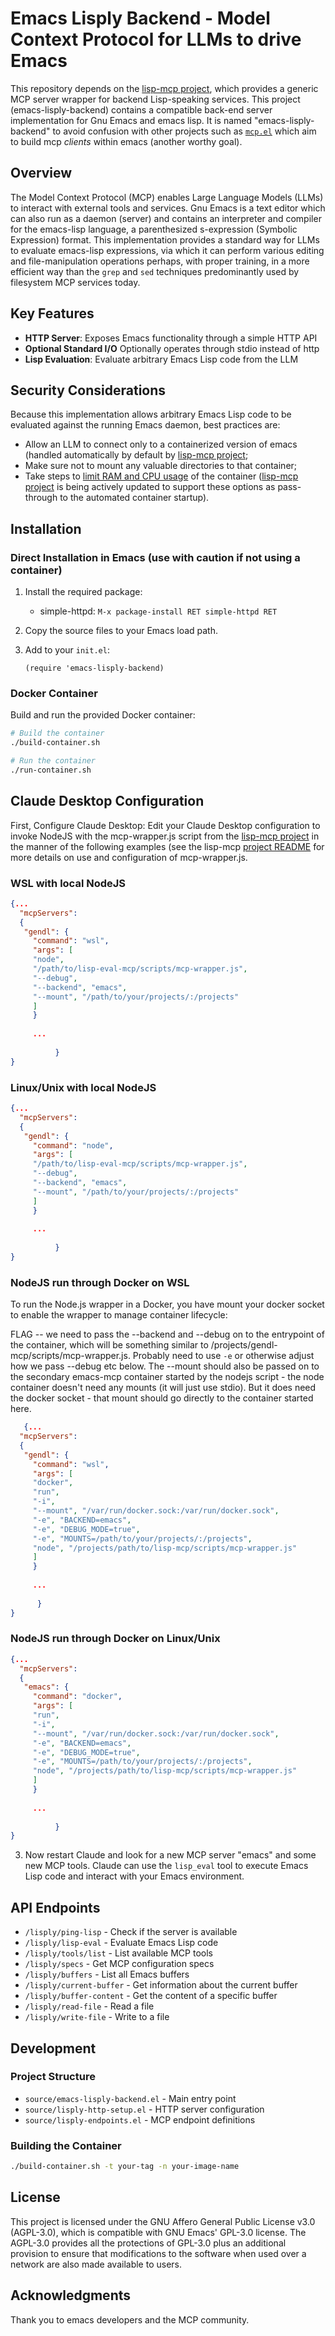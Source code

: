 # Emacs Lisply Backend - Model Context Protocol for LLMs to drive Emacs

This repository depends on the [lisp-mcp
project](https://github.com/gendl/lisp-mcp), which provides a generic
MCP server wrapper for backend Lisp-speaking services. This project
(emacs-lisply-backend) contains a compatible back-end server
implementation for Gnu Emacs and emacs lisp. It is named
"emacs-lisply-backend" to avoid confusion with other projects such as
[`mcp.el`](https://github.com/lizqwerscott/mcp.el) which aim to build
mcp _clients_ within emacs (another worthy goal).


## Overview

The Model Context Protocol (MCP) enables Large Language Models (LLMs)
to interact with external tools and services. Gnu Emacs is a text
editor which can also run as a daemon (server) and contains an
interpreter and compiler for the emacs-lisp language, a parenthesized
s-expression (Symbolic Expression) format. This implementation
provides a standard way for LLMs to evaluate emacs-lisp expressions,
via which it can perform various editing and file-manipulation
operations perhaps, with proper training, in a more efficient way than
the `grep` and `sed` techniques predominantly used by filesystem MCP
services today.

## Key Features

- **HTTP Server**: Exposes Emacs functionality through a simple HTTP API
- **Optional Standard I/O** Optionally operates through stdio instead of http
- **Lisp Evaluation**: Evaluate arbitrary Emacs Lisp code from the LLM

## Security Considerations

Because this implementation allows arbitrary Emacs Lisp code to be
evaluated against the running Emacs daemon, best practices are:

- Allow an LLM to connect only to a containerized version of emacs
  (handled automatically by default by [lisp-mcp
  project](https://github.com/gendl/lisp-mcp);
- Make sure not to mount any valuable directories to that container;
- Take steps to [limit RAM and CPU
  usage](https://docs.docker.com/engine/containers/resource_constraints/)
  of the container ([lisp-mcp
  project](https://github.com/gendl/lisp-mcp) is being actively
  updated to support these options as pass-through to the automated
  container startup).


## Installation

### Direct Installation in Emacs (use with caution if not using a container)

1. Install the required package:
   - simple-httpd: `M-x package-install RET simple-httpd RET`

2. Copy the source files to your Emacs load path.

3. Add to your `init.el`:
   ```elisp
   (require 'emacs-lisply-backend)
   ```

### Docker Container

Build and run the provided Docker container:

```bash
# Build the container
./build-container.sh

# Run the container
./run-container.sh
```

## Claude Desktop Configuration

First, Configure Claude Desktop: Edit your Claude Desktop
   configuration to invoke NodeJS with the mcp-wrapper.js script from
   the [lisp-mcp project](https://github.com/gendl/lisp-mcp) in the
   manner of the following examples (see the lisp-mcp [project
   README](https://github.com/gendl/lisp-mcp/README.md) for more
   details on use and configuration of mcp-wrapper.js.


### WSL with local NodeJS
   
   ```json
   {...
     "mcpServers":
	 {
      "gendl": {
	    "command": "wsl",
	    "args": [
		"node",
		"/path/to/lisp-eval-mcp/scripts/mcp-wrapper.js",
		"--debug",
		"--backend", "emacs",
		"--mount", "/path/to/your/projects/:/projects"
	    ]
		}
		
		...
		
			 }
   }
   
   ```

### Linux/Unix with local NodeJS
   
   ```json
   {...
     "mcpServers":
	 {
      "gendl": {
	    "command": "node",
	    "args": [
		"/path/to/lisp-eval-mcp/scripts/mcp-wrapper.js",
		"--debug",
		"--backend", "emacs",
		"--mount", "/path/to/your/projects/:/projects"
	    ]
		}
		
		...
		
			 }
   }
   
   ```

### NodeJS run through Docker on WSL

To run the Node.js wrapper in a Docker, you have mount your docker
socket to enable the wrapper to manage container lifecycle:

FLAG -- we need to pass the --backend and --debug on to the entrypoint
of the container, which will be something similar to
/projects/gendl-mcp/scripts/mcp-wrapper.js. Probably need to use `-e`
or otherwise adjust how we pass --debug etc below. The --mount should
also be passed on to the secondary emacs-mcp container started by the
nodejs script - the node container doesn't need any mounts (it will
just use stdio). But it does need the docker socket - that mount
should go directly to the container started here. 

   ```json
      {...
     "mcpServers":
	 {
      "gendl": {
	    "command": "wsl", 
	    "args": [
		"docker",
		"run",
		"-i",
	    "--mount", "/var/run/docker.sock:/var/run/docker.sock",		
		"-e", "BACKEND=emacs",
		"-e", "DEBUG_MODE=true",
		"-e", "MOUNTS=/path/to/your/projects/:/projects",
		"node", "/projects/path/to/lisp-mcp/scripts/mcp-wrapper.js"
	    ]
		}
		
		...
		
		 }
   }
   
   ```
   
### NodeJS run through Docker on Linux/Unix

   ```json
   {...
     "mcpServers":
	 {
      "emacs": {
	    "command": "docker",
	    "args": [
		"run",
		"-i",
	    "--mount", "/var/run/docker.sock:/var/run/docker.sock",		
		"-e", "BACKEND=emacs",
		"-e", "DEBUG_MODE=true",
		"-e", "MOUNTS=/path/to/your/projects/:/projects",
		"node", "/projects/path/to/lisp-mcp/scripts/mcp-wrapper.js"
	    ]
		}
		
		...
		
			 }
   }
   
   ```


3. Now restart Claude and look for a new MCP server "emacs" and some
   new MCP tools.  Claude can use the `lisp_eval` tool to execute
   Emacs Lisp code and interact with your Emacs environment.

## API Endpoints

- `/lisply/ping-lisp` - Check if the server is available
- `/lisply/lisp-eval` - Evaluate Emacs Lisp code
- `/lisply/tools/list` - List available MCP tools
- `/lisply/specs` - Get MCP configuration specs
- `/lisply/buffers` - List all Emacs buffers
- `/lisply/current-buffer` - Get information about the current buffer
- `/lisply/buffer-content` - Get the content of a specific buffer
- `/lisply/read-file` - Read a file
- `/lisply/write-file` - Write to a file

## Development

### Project Structure

- `source/emacs-lisply-backend.el` - Main entry point
- `source/lisply-http-setup.el` - HTTP server configuration
- `source/lisply-endpoints.el` - MCP endpoint definitions

### Building the Container

```bash
./build-container.sh -t your-tag -n your-image-name
```

## License

This project is licensed under the GNU Affero General Public License v3.0 (AGPL-3.0), which is compatible with GNU Emacs' GPL-3.0 license. The AGPL-3.0 provides all the protections of GPL-3.0 plus an additional provision to ensure that modifications to the software when used over a network are also made available to users.

## Acknowledgments

Thank you to emacs developers and the MCP community.
